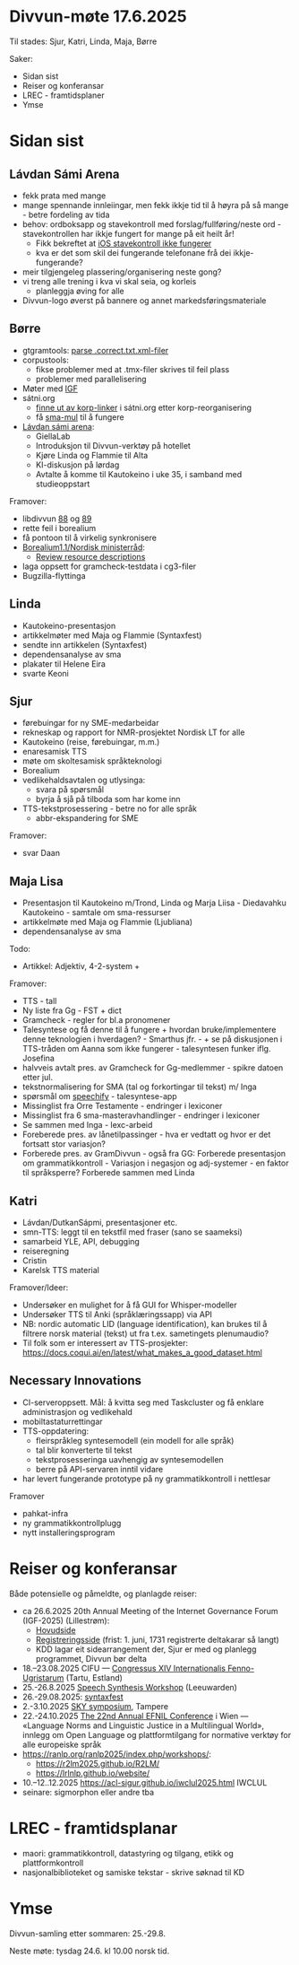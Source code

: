 # Divvun-møte 17.6.2025

Til stades: Sjur, Katri, Linda, Maja, Børre

Saker:

- Sidan sist
- Reiser og konferansar
- LREC - framtidsplaner
- Ymse

# Sidan sist

## Lávdan Sámi Arena

- fekk prata med mange
- mange spennande innleiingar, men fekk ikkje tid til å høyra på så mange - betre fordeling av tida
- behov: ordboksapp og stavekontroll med forslag/fullføring/neste ord - stavekontrollen har ikkje fungert for mange på eit heilt år!
    - Fikk bekreftet at [iOS stavekontroll ikke fungerer](https://github.com/divvun/giellakbd-ios/issues/233)
    - kva er det som skil dei fungerande telefonane frå dei ikkje-fungerande?
- meir tilgjengeleg plassering/organisering neste gong?
- vi treng alle trening i kva vi skal seia, og korleis
    - planleggja øving for alle
- Divvun-logo øverst på bannere og annet markedsføringsmateriale

## Børre

- gtgramtools: [parse .correct.txt.xml-filer](https://github.com/divvun/GiellaLTGramTools/issues/4)
- corpustools:
  - fikse problemer med at .tmx-filer skrives til feil plass
  - problemer med parallelisering
- Møter med [IGF](https://www.igf2025.no/)
- sátni.org
  - [finne ut av korp-linker](https://github.com/divvun/satni-frontend/issues/85) i sátni.org etter korp-reorganisering
  - få [sma-mul](https://github.com/divvun/satni-backend/commit/cc7f76d28cad35f94e70db4a442b5fa8f07de019) til å fungere
- [Lávdan sámi arena](https://lavdansamiarena.com/):
  - GiellaLab
  - Introduksjon til Divvun-verktøy på hotellet
  - Kjøre Linda og Flammie til Alta
  - KI-diskusjon på lørdag
  - Avtalte å komme til Kautokeino i uke 35, i samband med studieoppstart

Framover:

- libdivvun [88](https://github.com/divvun/libdivvun/issues/88) og [89](https://github.com/divvun/libdivvun/issues/89)
- rette feil i borealium
- få pontoon til å virkelig synkronisere
- [Borealium1.1/Nordisk ministerråd](https://github.com/orgs/borealium/projects/1):
    - [Review resource descriptions](https://github.com/borealium/borealium.org/issues/53)
- laga oppsett for gramcheck-testdata i cg3-filer
- Bugzilla-flyttinga

## Linda

- Kautokeino-presentasjon
- artikkelmøter med Maja og Flammie (Syntaxfest)
- sendte inn artikkelen (Syntaxfest)
- dependensanalyse av sma
- plakater til Helene Eira
- svarte Keoni

## Sjur

- førebuingar for ny SME-medarbeidar
- rekneskap og rapport for NMR-prosjektet Nordisk LT for alle
- Kautokeino (reise, førebuingar, m.m.)
- enaresamisk TTS
- møte om skoltesamisk språkteknologi
- Borealium
- vedlikehaldsavtalen og utlysinga:
    - svara på spørsmål
    - byrja å sjå på tilboda som har kome inn
- TTS-tekstprosessering - betre no for alle språk
    - abbr-ekspandering for SME

Framover:
- svar Daan

## Maja Lisa

- Presentasjon til Kautokeino m/Trond, Linda og Marja Liisa - Diedavahku Kautokeino - samtale om sma-ressurser
- artikkelmøte med Maja og Flammie (Ljubliana)
- dependensanalyse av sma

Todo:
- Artikkel: Adjektiv, 4-2-system + 

Framover:
- TTS - tall
- Ny liste fra Gg - FST + dict
- Gramcheck - regler for bl.a pronomener
- Talesyntese og få denne til å fungere + hvordan bruke/implementere denne teknologien  i hverdagen? - Smarthus jfr. - + se på diskusjonen i TTS-tråden om Aanna som ikke fungerer - talesyntesen funker iflg. Josefina
- halvveis avtalt pres. av Gramcheck for Gg-medlemmer - spikre datoen etter jul.
- tekstnormalisering for SMA (tal og forkortingar til tekst) m/ Inga 
- spørsmål om [speechify](https://speechify.com) - talesyntese-app
- Missinglist fra Orre Testamente  - endringer i lexiconer
- Missinglist fra 6 sma-masteravhandlinger - endringer i lexiconer
- Se sammen med Inga - lexc-arbeid
- Foreberede pres. av lånetilpassinger - hva er vedtatt og hvor er det fortsatt stor variasjon? 
- Forberede pres. av GramDivvun - også fra GG: Forberede presentasjon om grammatikkontroll - Variasjon i negasjon og adj-systemer - en faktor til språksperre? Forberede sammen med Linda 

## Katri

- Lávdan/DutkanSápmi, presentasjoner etc.
- smn-TTS: leggt til en tekstfil med fraser (sano se saameksi)
- samarbeid YLE, API, debugging
- reiseregning
- Cristin
- Karelsk TTS material

Framover/Ideer:
- Undersøker en mulighet for å få GUI for Whisper-modeller
- Undersøker TTS til Anki (språklæringssapp) via API
- NB: nordic automatic LID (language
  identification), kan brukes til å filtrere norsk
  material (tekst) ut fra t.ex. sametingets
  plenumaudio?
- Til folk som er interessert av TTS-prosjekter: <https://docs.coqui.ai/en/latest/what_makes_a_good_dataset.html>

## Necessary Innovations

- CI-serveroppsett. Mål: å kvitta seg med Taskcluster og få enklare administrasjon og vedlikehald
- mobiltastaturrettingar
- TTS-oppdatering:
    - fleirspråkleg syntesemodell (ein modell for alle språk)
    - tal blir konverterte til tekst
    - tekstprosesseringa uavhengig av syntesemodellen
    - berre på API-servaren inntil vidare
- har levert fungerande prototype på ny grammatikkontroll i nettlesar

Framover
- pahkat-infra
- ny grammatikkontrollplugg
- nytt installeringsprogram

# Reiser og konferansar

Både potensielle og påmeldte, og planlagde reiser:

- ca 26.6.2025 20th Annual Meeting of the Internet Governance Forum (IGF-2025) (Lillestrøm):
    - [Hovudside](https://www.igf2025.no)
    - [Registreringsside](https://indico.un.org/event/1016806/) (frist: 1. juni, 1731 registrerte deltakarar så langt)
    - KDD lagar eit sidearrangement der, Sjur er med og planlegg programmet, Divvun bør delta
- 18.–23.08.2025 CIFU — [Congressus XIV Internationalis Fenno-Ugristarum](https://cifu14.ut.ee/symposium-b12/) (Tartu, Estland)
- 25.-26.8.2025 [Speech Synthesis Workshop](https://blogs.helsinki.fi/ssw13-2025/) (Leeuwarden)
- 26.-29.08.2025: [syntaxfest](https://syntaxfest.github.io/syntaxfest25/)
- 2.-3.10.2025 [SKY symposium](https://events.tuni.fi/skysymposium2025/), Tampere
- 22.-24.10.2025 [The 22nd Annual EFNIL Conference](https://efnil.org/conferences/2025-vienna/) i Wien — «Language Norms and Linguistic Justice in a Multilingual World», innlegg om Open Language og plattformtilgang for normative verktøy for alle europeiske språk
- <https://ranlp.org/ranlp2025/index.php/workshops/>:
    - <https://r2lm2025.github.io/R2LM/>
    - <https://lrlnlp.github.io/website/>
- 10.–12..12.2025 <https://acl-sigur.github.io/iwclul2025.html> IWCLUL
- seinare: sigmorphon eller andre tba

# LREC - framtidsplanar

- maori: grammatikkontroll, datastyring og tilgang, etikk og plattformkontroll
- nasjonalbiblioteket og samiske tekstar - skrive søknad til KD

# Ymse

Divvun-samling etter sommaren: 25.-29.8.

Neste møte: tysdag 24.6. kl 10.00 norsk tid.
